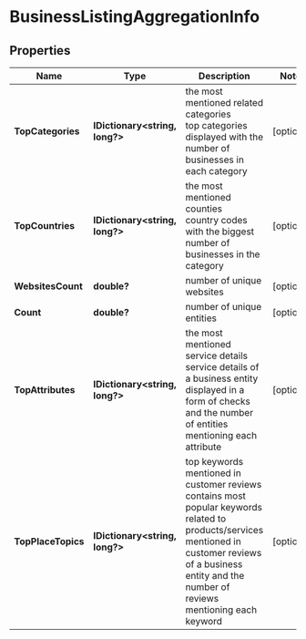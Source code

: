 # BusinessListingAggregationInfo


## Properties

| Name | Type | Description | Notes |
|------------ | ------------- | ------------- | -------------|
**TopCategories** | **IDictionary<string, long?>** | the most mentioned related categories<br>top categories displayed with the number of businesses in each category |[optional]|
**TopCountries** | **IDictionary<string, long?>** | the most mentioned counties<br>country codes with the biggest number of businesses in the category |[optional]|
**WebsitesCount** | **double?** | number of unique websites |[optional]|
**Count** | **double?** | number of unique entities |[optional]|
**TopAttributes** | **IDictionary<string, long?>** | the most mentioned service details<br>service details of a business entity displayed in a form of checks and the number of entities mentioning each attribute |[optional]|
**TopPlaceTopics** | **IDictionary<string, long?>** | top keywords mentioned in customer reviews<br>contains most popular keywords related to products/services mentioned in customer reviews of a business entity and the number of reviews mentioning each keyword |[optional]|